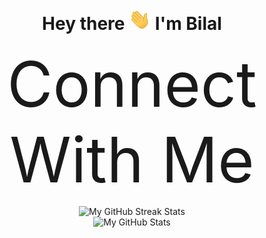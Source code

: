 <h1 align="center"> Hey there <img src="https://raw.githubusercontent.com/ABSphreak/ABSphreak/master/gifs/Hi.gif" width="35px"> I'm Bilal </h1>

<p align="center">
  <a href="https://naswih.netlify.app/" style="font-size: 100px; text-decoration: none">Connect With Me</a>
</p>

<p align="center">
  <img src="http://github-readme-streak-stats.herokuapp.com?user=1TXB1L4L&theme=dark&hide_border=true&date_format=j%20M%5B%20Y%5D" alt="My GitHub Streak Stats">
  <br>
  <img src="https://github-readme-stats.vercel.app/api?username=1TXB1L4L&theme=dark&show_icons=true&hide_border=true&count_private=true" alt="My GitHub Stats">
</p>
